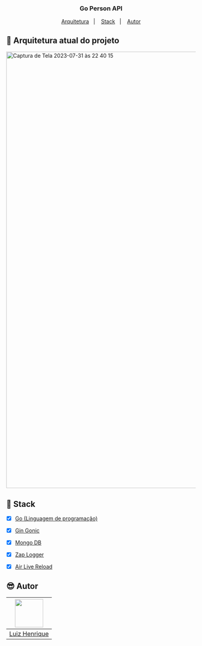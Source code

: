 <h3 align="center">
Go Person API
</h3>


<p align="center">
   <a href="#dart-objetivo">Arquitetura</a>&nbsp;&nbsp;&nbsp;|&nbsp;&nbsp;&nbsp;
  <a href="#wrench-stack">Stack</a>&nbsp;&nbsp;&nbsp;|&nbsp;&nbsp;&nbsp;
  <a href="#sunglasses-autor">Autor</a>
</p>


## :dart: Arquitetura atual do projeto

<img width="1160" alt="Captura de Tela 2023-07-31 às 22 40 15" src="https://github.com/MogLuiz/user-clean-arch/assets/58401291/ac21bb0b-0206-4334-b45e-3e67f2ef326e">


## :wrench: Stack

-   [x] [Go (Linguagem de programação)](https://go.dev/doc/)
-   [x] [Gin Gonic](https://gin-gonic.com/)
-   [x] [Mongo DB](https://www.mongodb.com/pt-br)
-   [x] [Zap Logger](https://github.com/uber-go/zap)
-   [x] [Air Live Reload](https://github.com/cosmtrek/air)



## :sunglasses: Autor

| [<img src="https://avatars.githubusercontent.com/u/58401291?v=4" width="75px;"/>][1] |
| :-------------------------------------------------------------------: |
|                         [Luiz Henrique][1]                          |

[1]: https://github.com/MogLuiz
